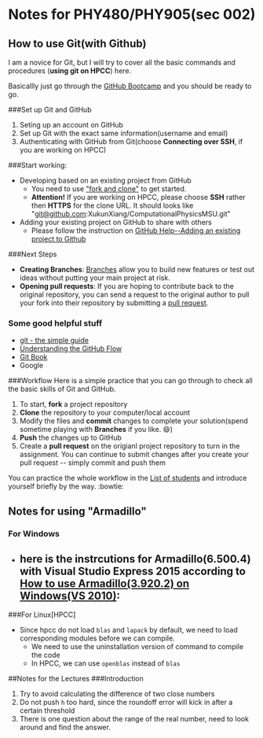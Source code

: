 # Notes for PHY480/PHY905(sec 002)

## How to use Git(with Github)
I am a novice for Git, but I will try to cover all the basic commands and procedures (**using git on HPCC**) here.

Basicallly just go through the [GitHub Bootcamp](https://help.github.com/categories/bootcamp/) and you should be ready to go.

###Set up Git and GitHub
1. Seting up an account on GitHub
1. Set up Git with the exact same information(username and email)
1. Authenticating with GitHub from Git(choose **Connecting over SSH**, if you are working on HPCC)

###Start working:
* Developing based on an existing project from GitHub
	* You need to use ["fork and clone"](https://help.github.com/articles/fork-a-repo/) to get started.
	* **Attention!** If you are working on HPCC, please choose **SSH** rather then **HTTPS** for the clone URL. It should looks like "git@github.com:XukunXiang/ComputationalPhysicsMSU.git"
* Adding your existing project on GitHub to share with others
	* Please follow the instruction on [GitHub Help--Adding an existing project to Github](https://help.github.com/articles/adding-an-existing-project-to-github-using-the-command-line)

###Next Steps
- **Creating Branches**: [Branches](https://git-scm.com/book/en/v2/Git-Branching-Branches-in-a-Nutshell) allow you to build new features or test out ideas without putting your main project at risk.
- **Opening pull requests**: If you are hoping to contribute back to the original repository, you can send a request to the original author to pull your fork into their repository by submitting a [pull request](https://help.github.com/articles/using-pull-requests/).

### Some good helpful stuff
- [git - the simple guide](http://rogerdudler.github.io/git-guide/)
- [Understanding the GitHub Flow](https://guides.github.com/introduction/flow/)
- [Git Book](http://git-scm.com/book/en/v2)
- Google

###Workflow
Here is a simple practice that you can go through to check all the basic skills of Git and GitHub.

1. To start, **fork** a project repository
1. **Clone** the repository to your computer/local account
1. Modify the files and **commit** changes to complete your solution(spend sometime playing with __Branches__ if you like. :smile:)
1. **Push** the changes up to GitHub
1. Create a **pull request** on the origianl project repository to turn in the assignment. You can continue to submit changes after you create your pull request -- simply commit and push them
 
You can practice the whole workflow in the [List of students](https://github.com/XukunXiang/Students_SS2016) and introduce yourself briefly by the way. :bowtie:

## Notes for using "Armadillo"
### For Windows
- here is the instrcutions for Armadillo(6.500.4) with Visual Studio Express 2015 according to [How to use Armadillo(3.920.2) on Windows(VS 2010)](http://codeyarns.com/2013/11/15/how-to-use-armadillo-on-windows/):
	- 
	
###For Linux[HPCC]
- Since hpcc do not load `blas` and `lapack` by default, we need to load corresponding modules before we can compile. 
	- We need to use the uninstallation version of command to compile the code
	- In HPCC, we can use `openblas` instead of `blas`

##Notes for the Lectures
###Introduction

1. Try to avoid calculating the difference of two close numbers
1. Do not push `h` too hard, since the roundoff error will kick in after a certain threshold
1. There is one question about the range of the real number, need to look around and find the answer.


